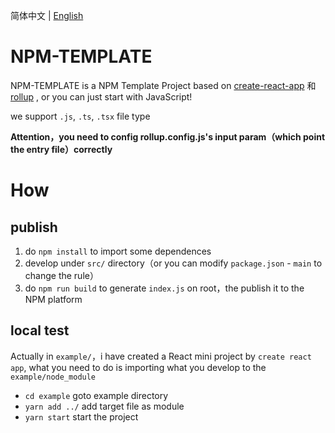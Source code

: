 简体中文 | [English](./README.md)

# NPM-TEMPLATE

NPM-TEMPLATE is a NPM Template Project based on [create-react-app](https://reactjs.org/docs/create-a-new-react-app.html) 和 [rollup](https://rollupjs.org/guide/en/) , or you can just start with JavaScript!

we support `.js`, `.ts`, `.tsx` file type

**Attention，you need to config rollup.config.js's input param（which point the entry file）correctly**


# How

## publish

1. do `npm install` to import some dependences
2. develop under `src/` directory（or you can modify `package.json` - `main` to change the rule）
3. do `npm run build` to generate `index.js` on root，the publish it to the NPM platform

## local test

Actually in `example/`，i have created a React mini project by `create react app`, what you need to do is importing what you develop to the `example/node_module`

- `cd example` goto example directory
- `yarn add ../` add target file as module
- `yarn start` start the project